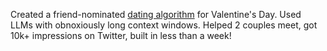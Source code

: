 Created a friend-nominated [dating algorithm](https://x.com/ansonyuu/status/1755307905383879133) for Valentine's Day. Used LLMs with obnoxiously long context windows. Helped 2 couples meet, got 10k+ impressions on Twitter, built in less than a week!
